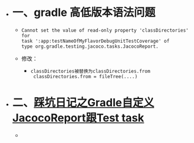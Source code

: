 - # 一、gradle 高低版本语法问题
	- ```
	  Cannot set the value of read-only property 'classDirectories' for 
	  task ':app:testNameOfMyFlavorDebugUnitTestCoverage' of 
	  type org.gradle.testing.jacoco.tasks.JacocoReport.
	  ```
	- 修改：
		- ```
		  classDirectories被替换为classDirectories.from
		   classDirectories.from = fileTree(....)
		  ```
- # 二、[踩坑日记之Gradle自定义JacocoReport跟Test task](https://blog.csdn.net/scientificCommunity/article/details/120365100)
	-